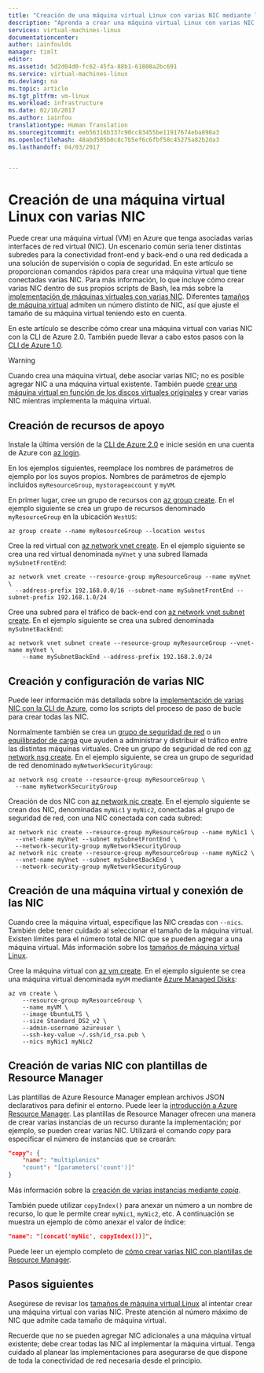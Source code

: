 ```yaml
---
title: "Creación de una máquina virtual Linux con varias NIC mediante la CLI de Azure 2.0| Microsoft Docs"
description: "Aprenda a crear una máquina virtual Linux con varias NIC conectadas a ella mediante la CLI de Azure 2.0 o las plantillas de Resource Manager."
services: virtual-machines-linux
documentationcenter: 
author: iainfoulds
manager: timlt
editor: 
ms.assetid: 5d2d04d0-fc62-45fa-88b1-61808a2bc691
ms.service: virtual-machines-linux
ms.devlang: na
ms.topic: article
ms.tgt_pltfrm: vm-linux
ms.workload: infrastructure
ms.date: 02/10/2017
ms.author: iainfou
translationtype: Human Translation
ms.sourcegitcommit: eeb56316b337c90cc83455be11917674eba898a3
ms.openlocfilehash: 48abd505b0c8c7b5ef6c6fbf58c45275a82b2da3
ms.lasthandoff: 04/03/2017


---
```

# <a name="create-a-linux-vm-with-multiple-nics"></a>Creación de una máquina virtual Linux con varias NIC
Puede crear una máquina virtual (VM) en Azure que tenga asociadas varias interfaces de red virtual (NIC). Un escenario común sería tener distintas subredes para la conectividad front-end y back-end o una red dedicada a una solución de supervisión o copia de seguridad. En este artículo se proporcionan comandos rápidos para crear una máquina virtual que tiene conectadas varias NIC. Para más información, lo que incluye cómo crear varias NIC dentro de sus propios scripts de Bash, lea más sobre la [implementación de máquinas virtuales con varias NIC](../../virtual-network/virtual-network-deploy-multinic-arm-cli.md). Diferentes [tamaños de máquina virtual](sizes.md?toc=%2fazure%2fvirtual-machines%2flinux%2ftoc.json) admiten un número distinto de NIC, así que ajuste el tamaño de su máquina virtual teniendo esto en cuenta.

En este artículo se describe cómo crear una máquina virtual con varias NIC con la CLI de Azure 2.0. También puede llevar a cabo estos pasos con la [CLI de Azure 1.0](multiple-nics-nodejs.md?toc=%2fazure%2fvirtual-machines%2flinux%2ftoc.json).

> [!WARNING]
> Cuando crea una máquina virtual, debe asociar varias NIC; no es posible agregar NIC a una máquina virtual existente. También puede [crear una máquina virtual en función de los discos virtuales originales](copy-vm.md?toc=%2fazure%2fvirtual-machines%2flinux%2ftoc.json) y crear varias NIC mientras implementa la máquina virtual.


## <a name="create-supporting-resources"></a>Creación de recursos de apoyo
Instale la última versión de la [CLI de Azure 2.0](/cli/azure/install-az-cli2) e inicie sesión en una cuenta de Azure con [az login](/cli/azure/#login).

En los ejemplos siguientes, reemplace los nombres de parámetros de ejemplo por los suyos propios. Nombres de parámetros de ejemplo incluidos `myResourceGroup`, `mystorageaccount` y `myVM`.

En primer lugar, cree un grupo de recursos con [az group create](/cli/azure/group#create). En el ejemplo siguiente se crea un grupo de recursos denominado `myResourceGroup` en la ubicación `WestUS`:

```azurecli
az group create --name myResourceGroup --location westus
```

Cree la red virtual con [az network vnet create](/cli/azure/network/vnet#create). En el ejemplo siguiente se crea una red virtual denominada `myVnet` y una subred llamada `mySubnetFrontEnd`:

```azurecli
az network vnet create --resource-group myResourceGroup --name myVnet \
  --address-prefix 192.168.0.0/16 --subnet-name mySubnetFrontEnd --subnet-prefix 192.168.1.0/24
```

Cree una subred para el tráfico de back-end con [az network vnet subnet create](/cli/azure/network/vnet/subnet#create). En el ejemplo siguiente se crea una subred denominada `mySubnetBackEnd`:

```azurecli
az network vnet subnet create --resource-group myResourceGroup --vnet-name myVnet \
    --name mySubnetBackEnd --address-prefix 192.168.2.0/24
```

## <a name="create-and-configure-multiple-nics"></a>Creación y configuración de varias NIC
Puede leer información más detallada sobre la [implementación de varias NIC con la CLI de Azure](../../virtual-network/virtual-network-deploy-multinic-arm-cli.md), como los scripts del proceso de paso de bucle para crear todas las NIC.

Normalmente también se crea un [grupo de seguridad de red](../../virtual-network/virtual-networks-nsg.md) o un [equilibrador de carga](../../load-balancer/load-balancer-overview.md) que ayuden a administrar y distribuir el tráfico entre las distintas máquinas virtuales. Cree un grupo de seguridad de red con [az network nsg create](/cli/azure/network/nsg#create). En el ejemplo siguiente, se crea un grupo de seguridad de red denominado `myNetworkSecurityGroup`:

```azurecli
az network nsg create --resource-group myResourceGroup \
  --name myNetworkSecurityGroup
```

Creación de dos NIC con [az network nic create](/cli/azure/network/nic#create). En el ejemplo siguiente se crean dos NIC, denominadas `myNic1` y `myNic2`, conectadas al grupo de seguridad de red, con una NIC conectada con cada subred:

```azurecli
az network nic create --resource-group myResourceGroup --name myNic1 \
  --vnet-name myVnet --subnet mySubnetFrontEnd \
  --network-security-group myNetworkSecurityGroup
az network nic create --resource-group myResourceGroup --name myNic2 \
  --vnet-name myVnet --subnet mySubnetBackEnd \
  --network-security-group myNetworkSecurityGroup
```

## <a name="create-a-vm-and-attach-the-nics"></a>Creación de una máquina virtual y conexión de las NIC
Cuando cree la máquina virtual, especifique las NIC creadas con `--nics`. También debe tener cuidado al seleccionar el tamaño de la máquina virtual. Existen límites para el número total de NIC que se pueden agregar a una máquina virtual. Más información sobre los [tamaños de máquina virtual Linux](sizes.md?toc=%2fazure%2fvirtual-machines%2flinux%2ftoc.json). 

Cree la máquina virtual con [az vm create](/cli/azure/vm#create). En el ejemplo siguiente se crea una máquina virtual denominada `myVM` mediante [Azure Managed Disks](../../storage/storage-managed-disks-overview.md?toc=%2fazure%2fvirtual-machines%2flinux%2ftoc.json):

```azurecli
az vm create \
    --resource-group myResourceGroup \
    --name myVM \
    --image UbuntuLTS \
    --size Standard_DS2_v2 \
    --admin-username azureuser \
    --ssh-key-value ~/.ssh/id_rsa.pub \
    --nics myNic1 myNic2
```

## <a name="create-multiple-nics-using-resource-manager-templates"></a>Creación de varias NIC con plantillas de Resource Manager
Las plantillas de Azure Resource Manager emplean archivos JSON declarativos para definir el entorno. Puede leer la [introducción a Azure Resource Manager](../../azure-resource-manager/resource-group-overview.md). Las plantillas de Resource Manager ofrecen una manera de crear varias instancias de un recurso durante la implementación; por ejemplo, se pueden crear varias NIC. Utilizará el comando *copy* para especificar el número de instancias que se crearán:

```json
"copy": {
    "name": "multiplenics"
    "count": "[parameters('count')]"
}
```

Más información sobre la [creación de varias instancias mediante *copia*](../../resource-group-create-multiple.md). 

También puede utilizar `copyIndex()` para anexar un número a un nombre de recurso, lo que le permite crear `myNic1`, `myNic2`, etc. A continuación se muestra un ejemplo de cómo anexar el valor de índice:

```json
"name": "[concat('myNic', copyIndex())]", 
```

Puede leer un ejemplo completo de [cómo crear varias NIC con plantillas de Resource Manager](../../virtual-network/virtual-network-deploy-multinic-arm-template.md).

## <a name="next-steps"></a>Pasos siguientes
Asegúrese de revisar los [tamaños de máquina virtual Linux](sizes.md?toc=%2fazure%2fvirtual-machines%2flinux%2ftoc.json) al intentar crear una máquina virtual con varias NIC. Preste atención al número máximo de NIC que admite cada tamaño de máquina virtual. 

Recuerde que no se pueden agregar NIC adicionales a una máquina virtual existente; debe crear todas las NIC al implementar la máquina virtual. Tenga cuidado al planear las implementaciones para asegurarse de que dispone de toda la conectividad de red necesaria desde el principio.



